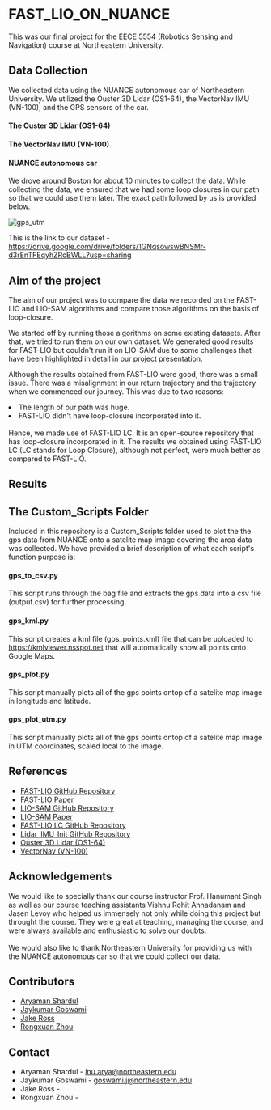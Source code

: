 # FAST_LIO_ON_NUANCE

This was our final project for the EECE 5554 (Robotics Sensing and Navigation) course at Northeastern University. <br>


## Data Collection
We collected data using the NUANCE autonomous car of Northeastern University. We utilized the Ouster 3D Lidar (OS1-64), the VectorNav IMU (VN-100), and the GPS sensors of the car. <br>

#### The Ouster 3D Lidar (OS1-64)

#### The VectorNav IMU (VN-100)

#### NUANCE autonomous car
<Insert image of NUANCE>

We drove around Boston for about 10 minutes to collect the data. While collecting the data, we ensured that we had some loop closures in our path so that we could use them later. The exact path followed by us is provided below. <br>

![gps_utm](https://github.com/user-attachments/assets/7334b614-dba1-47e6-b06e-b0116fc04d0a)

This is the link to our dataset  - https://drive.google.com/drive/folders/1GNqsowswBNSMr-d3rEnTFEqyhZRcBWLL?usp=sharing <br>


## Aim of the project
The aim of our project was to compare the data we recorded on the FAST-LIO and LIO-SAM algorithms and compare those algorithms on the basis of loop-closure. <br>

We started off by running those algorithms on some existing datasets. After that, we tried to run them on our own dataset. We generated good results for FAST-LIO but couldn't run it on LIO-SAM due to some challenges that have been highlighted in detail in our project presentation. <br>

Although the results obtained from FAST-LIO were good, there was a small issue. There was a misalignment in our return trajectory and the trajectory when we commenced our journey. This was due to two reasons:
<li>
  The length of our path was huge.
</li>
<li>
  FAST-LIO didn't have loop-closure incorporated into it. 
</li>
<br>
Hence, we made use of FAST-LIO LC. It is an open-source repository that has loop-closure incorporated in it. The results we obtained using FAST-LIO LC (LC stands for Loop Closure), although not perfect, were much better as compared to FAST-LIO. 

## Results


## The Custom_Scripts Folder
Included in this repository is a Custom_Scripts folder used to plot the the gps data from NUANCE onto a satelite map image covering the area data was collected. We have provided a brief description of what each script's function purpose is: 

#### gps_to_csv.py
This script runs through the bag file and extracts the gps data into a csv file (output.csv) for further processing.

#### gps_kml.py
This script creates a kml file (gps_points.kml) file that can be uploaded to https://kmlviewer.nsspot.net that will automatically show all points onto Google Maps.

#### gps_plot.py
This script manually plots all of the gps points ontop of a satelite map image in longitude and latitude.

#### gps_plot_utm.py
This script manually plots all of the gps points ontop of a satelite map image in UTM coordinates, scaled local to the image.


## References

- [FAST-LIO GitHub Repository](https://github.com/hku-mars/FAST_LIO)
- [FAST-LIO Paper](https://ieeexplore.ieee.org/document/9372856)
- [LIO-SAM GitHub Repository](https://github.com/TixiaoShan/LIO-SAM)
- [LIO-SAM Paper](https://ieeexplore.ieee.org/document/9341176)
- [FAST-LIO LC GitHub Repository](https://github.com/yanliang-wang/FAST_LIO_LC)
- [Lidar_IMU_Init GitHub Repository](https://github.com/hku-mars/LiDAR_IMU_Init)
- [Ouster 3D Lidar (OS1-64)](https://ouster.com/products/hardware/os1-lidar-sensor)
- [VectorNav (VN-100)](https://www.vectornav.com/products/detail/vn-100?gad_source=1&gclid=Cj0KCQiAvbm7BhC5ARIsAFjwNHtOLTARRgGoQqxnmDnCm_him159HgGpT47umxcHkcfibyVM3LRE4SEaAhwYEALw_wcB)


## Acknowledgements

We would like to specially thank our course instructor Prof. Hanumant Singh as well as our course teaching assistants Vishnu Rohit Annadanam and Jasen Levoy who helped us immensely not only while doing this project but throught the course. They were great at teaching, managing the course, and were always available and enthusiastic to solve our doubts. <br><br>
We would also like to thank Northeastern University for providing us with the NUANCE autonomous car so that we could collect our data. 


## Contributors

- [Aryaman Shardul](https://github.com/Aryaman22102002)
- [Jaykumar Goswami]()
- [Jake Ross](https://github.com/JakeRoss12)
- [Rongxuan Zhou](https://github.com/Rongxuan-Zhou)


## Contact

- Aryaman Shardul - lnu.arya@northeastern.edu
- Jaykumar Goswami - goswami.j@northeastern.edu
- Jake Ross -
- Rongxuan Zhou - 













